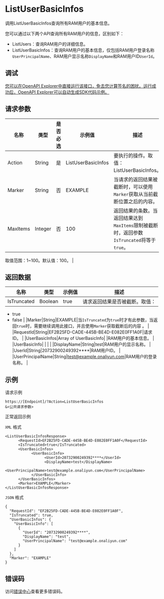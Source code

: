 # ListUserBasicInfos

调用ListUserBasicInfos查询所有RAM用户的基本信息。

您可以通过以下两个API查询所有RAM用户的信息，区别如下：

-   ListUsers：查询RAM用户的详细信息。
-   ListUserBasicInfos：查询RAM用户的基本信息，仅包括RAM用户登录名称`UserPrincipalName`、RAM用户显示名称`DisplayName`和RAM用户ID`UserId`。

## 调试

[您可以在OpenAPI Explorer中直接运行该接口，免去您计算签名的困扰。运行成功后，OpenAPI Explorer可以自动生成SDK代码示例。](https://api.aliyun.com/#product=Ims&api=ListUserBasicInfos&type=RPC&version=2019-08-15)

## 请求参数

|名称|类型|是否必选|示例值|描述|
|--|--|----|---|--|
|Action|String|是|ListUserBasicInfos|要执行的操作。取值：ListUserBasicInfos。 |
|Marker|String|否|EXAMPLE|当请求的返回结果被截断时，可以使用`Marker`获取从当前截断位置之后的内容。 |
|MaxItems|Integer|否|100|返回结果的条数。当返回结果达到`MaxItems`限制被截断时，返回参数`IsTruncated`将等于`true`。

 取值范围：1~100。默认值：100。 |

## 返回数据

|名称|类型|示例值|描述|
|--|--|---|--|
|IsTruncated|Boolean|true|请求返回结果是否被截断。取值：

 -   true
-   false |
|Marker|String|EXAMPLE|当`IsTruncated`为`true`时才有此参数，当返回`true`时，需要继续调用此接口，并且使用`Marker`获取截断后的内容 。 |
|RequestId|String|EF2B25FD-CADE-445B-BE4D-E082E0FF1A0F|请求ID。 |
|UserBasicInfos|Array of UserBasicInfo| |RAM用户的基本信息。 |
|UserBasicInfo| | | |
|DisplayName|String|test|RAM用户的显示名称。 |
|UserId|String|20732900249392\*\*\*\*|RAM用户ID。 |
|UserPrincipalName|String|test@example.onaliyun.com|RAM用户的登录名称。 |

## 示例

请求示例

```
https://[Endpoint]/?Action=ListUserBasicInfos
&<公共请求参数>
```

正常返回示例

`XML` 格式

```
<ListUserBasicInfosResponse>
	  <RequestId>EF2B25FD-CADE-445B-BE4D-E082E0FF1A0F</RequestId>
	  <IsTruncated>true</IsTruncated>
	  <UserBasicInfos>
		    <UserBasicInfo>
			      <UserId>20732900249392****</UserId>
			      <DisplayName>test</DisplayName>
			      <UserPrincipalName>test@example.onaliyun.com</UserPrincipalName>
		    </UserBasicInfo>
	  </UserBasicInfos>
	  <Marker>EXAMPLE</Marker>
</ListUserBasicInfosResponse>
```

`JSON` 格式

```
{
  "RequestId": "EF2B25FD-CADE-445B-BE4D-E082E0FF1A0F",
  "IsTruncated": true,
  "UserBasicInfos": {
    "UserBasicInfo": [
      {
        "UserId": "20732900249392****",
        "DisplayName": "test",
        "UserPrincipalName": "test@example.onaliyun.com"
      }
    ]
  },
  "Marker": "EXAMPLE"
}
```

## 错误码

访问[错误中心](https://error-center.alibabacloud.com/status/product/Ims)查看更多错误码。

